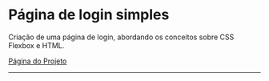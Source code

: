<h1> Página de login simples </h1>

Criação de uma página de login, abordando os conceitos sobre CSS Flexbox e HTML.

<a href="https://macwill14.github.io/pagina-login-simples/">Página do Projeto</a>

-----------------------------------------------------------------------



